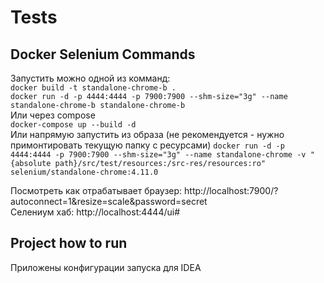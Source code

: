 # Tests

## Docker Selenium Commands
Запустить можно одной из комманд:   
`docker build -t standalone-chrome-b .`  
`docker run -d -p 4444:4444 -p 7900:7900 --shm-size="3g" --name standalone-chrome-b standalone-chrome-b`   
Или через compose    
`docker-compose up --build -d`   
Или напрямую запустить из образа (не рекомендуется - нужно примонтировать текущую папку с ресурсами)
`docker run -d -p 4444:4444 -p 7900:7900 --shm-size="3g" --name standalone-chrome -v "{absolute path}/src/test/resources:/src-res/resources:ro" selenium/standalone-chrome:4.11.0`

Посмотреть как отрабатывает браузер: http://localhost:7900/?autoconnect=1&resize=scale&password=secret    
Селениум хаб: http://localhost:4444/ui#    

## Project how to run
Приложены конфигурации запуска для IDEA


